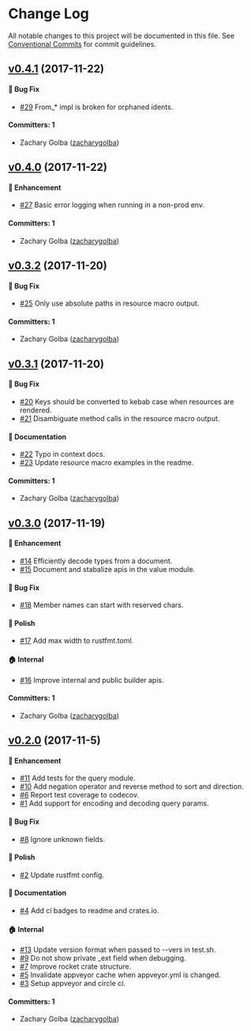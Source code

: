 # Change Log

All notable changes to this project will be documented in this file.
See [Conventional Commits](https://conventionalcommits.org) for commit guidelines.

## [v0.4.1](https://github.com/zacharygolba/json-api-rs/compare/v0.4.0...v0.4.1) (2017-11-22)

#### :bug: Bug Fix
* [#29](https://github.com/zacharygolba/json-api-rs/pull/29) From_* impl is broken for orphaned idents.

#### Committers: 1
* Zachary Golba ([zacharygolba](https://github.com/zacharygolba))

## [v0.4.0](https://github.com/zacharygolba/json-api-rs/compare/v0.3.2...v0.4.0) (2017-11-22)

#### :rocket: Enhancement
* [#27](https://github.com/zacharygolba/json-api-rs/pull/27) Basic error logging when running in a non-prod env.

#### Committers: 1
* Zachary Golba ([zacharygolba](https://github.com/zacharygolba))

## [v0.3.2](https://github.com/zacharygolba/json-api-rs/compare/v0.3.1...v0.3.2) (2017-11-20)

#### :bug: Bug Fix
* [#25](https://github.com/zacharygolba/json-api-rs/pull/25) Only use absolute paths in resource macro output.

#### Committers: 1
* Zachary Golba ([zacharygolba](https://github.com/zacharygolba))

## [v0.3.1](https://github.com/zacharygolba/json-api-rs/compare/v0.3.0...v0.3.1) (2017-11-20)

#### :bug: Bug Fix
* [#20](https://github.com/zacharygolba/json-api-rs/pull/20) Keys should be converted to kebab case when resources are rendered.
* [#21](https://github.com/zacharygolba/json-api-rs/pull/21) Disambiguate method calls in the resource macro output.

#### :memo: Documentation
* [#22](https://github.com/zacharygolba/json-api-rs/pull/22) Typo in context docs.
* [#23](https://github.com/zacharygolba/json-api-rs/pull/23) Update resource macro examples in the readme.

#### Committers: 1
* Zachary Golba ([zacharygolba](https://github.com/zacharygolba))

## [v0.3.0](https://github.com/zacharygolba/json-api-rs/compare/v0.2.0...v0.3.0) (2017-11-19)

#### :rocket: Enhancement
* [#14](https://github.com/zacharygolba/json-api-rs/pull/14) Efficiently decode types from a document.
* [#15](https://github.com/zacharygolba/json-api-rs/pull/15) Document and stabalize apis in the value module.

#### :bug: Bug Fix
* [#18](https://github.com/zacharygolba/json-api-rs/pull/18) Member names can start with reserved chars.

#### :nail_care: Polish
* [#17](https://github.com/zacharygolba/json-api-rs/pull/17) Add max width to rustfmt.toml.

#### :house: Internal
* [#16](https://github.com/zacharygolba/json-api-rs/pull/16) Improve internal and public builder apis.

#### Committers: 1
* Zachary Golba ([zacharygolba](https://github.com/zacharygolba))

## [v0.2.0](https://github.com/zacharygolba/json-api-rs/compare/v0.1.0...v0.2.0) (2017-11-5)

#### :rocket: Enhancement
* [#11](https://github.com/zacharygolba/json-api-rs/pull/11) Add tests for the query module.
* [#10](https://github.com/zacharygolba/json-api-rs/pull/10) Add negation operator and reverse method to sort and direction.
* [#6](https://github.com/zacharygolba/json-api-rs/pull/6) Report test coverage to codecov.
* [#1](https://github.com/zacharygolba/json-api-rs/pull/1) Add support for encoding and decoding query params.

#### :bug: Bug Fix
* [#8](https://github.com/zacharygolba/json-api-rs/pull/8) Ignore unknown fields.

#### :nail_care: Polish
* [#2](https://github.com/zacharygolba/json-api-rs/pull/2) Update rustfmt config.

#### :memo: Documentation
* [#4](https://github.com/zacharygolba/json-api-rs/pull/4) Add ci badges to readme and crates.io.

#### :house: Internal
* [#13](https://github.com/zacharygolba/json-api-rs/pull/13) Update version format when passed to --vers in test.sh.
* [#9](https://github.com/zacharygolba/json-api-rs/pull/9) Do not show private _ext field when debugging.
* [#7](https://github.com/zacharygolba/json-api-rs/pull/7) Improve rocket crate structure.
* [#5](https://github.com/zacharygolba/json-api-rs/pull/5) Invalidate appveyor cache when appveyor.yml is changed.
* [#3](https://github.com/zacharygolba/json-api-rs/pull/3) Setup appveyor and circle ci.

#### Committers: 1
* Zachary Golba ([zacharygolba](https://github.com/zacharygolba))
